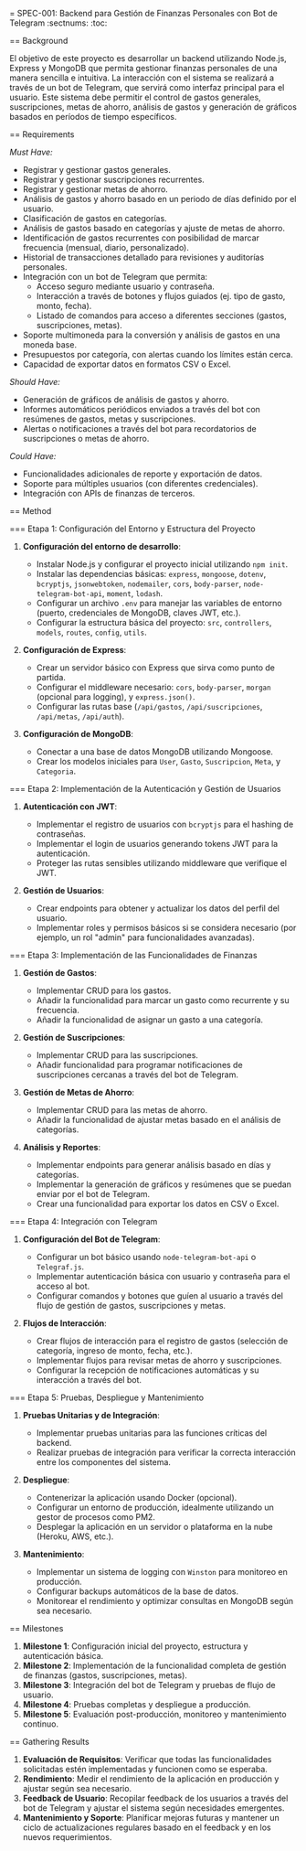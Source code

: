 = SPEC-001: Backend para Gestión de Finanzas Personales con Bot de Telegram
:sectnums:
:toc:


== Background

El objetivo de este proyecto es desarrollar un backend utilizando Node.js, Express y MongoDB que permita gestionar finanzas personales de una manera sencilla e intuitiva. La interacción con el sistema se realizará a través de un bot de Telegram, que servirá como interfaz principal para el usuario. Este sistema debe permitir el control de gastos generales, suscripciones, metas de ahorro, análisis de gastos y generación de gráficos basados en períodos de tiempo específicos.

== Requirements

*Must Have:*
- Registrar y gestionar gastos generales.
- Registrar y gestionar suscripciones recurrentes.
- Registrar y gestionar metas de ahorro.
- Análisis de gastos y ahorro basado en un periodo de días definido por el usuario.
- Clasificación de gastos en categorías.
- Análisis de gastos basado en categorías y ajuste de metas de ahorro.
- Identificación de gastos recurrentes con posibilidad de marcar frecuencia (mensual, diario, personalizado).
- Historial de transacciones detallado para revisiones y auditorías personales.
- Integración con un bot de Telegram que permita:
  - Acceso seguro mediante usuario y contraseña.
  - Interacción a través de botones y flujos guiados (ej. tipo de gasto, monto, fecha).
  - Listado de comandos para acceso a diferentes secciones (gastos, suscripciones, metas).
- Soporte multimoneda para la conversión y análisis de gastos en una moneda base.
- Presupuestos por categoría, con alertas cuando los límites están cerca.
- Capacidad de exportar datos en formatos CSV o Excel.

*Should Have:*
- Generación de gráficos de análisis de gastos y ahorro.
- Informes automáticos periódicos enviados a través del bot con resúmenes de gastos, metas y suscripciones.
- Alertas o notificaciones a través del bot para recordatorios de suscripciones o metas de ahorro.

*Could Have:*
- Funcionalidades adicionales de reporte y exportación de datos.
- Soporte para múltiples usuarios (con diferentes credenciales).
- Integración con APIs de finanzas de terceros.

== Method

=== Etapa 1: Configuración del Entorno y Estructura del Proyecto

1. **Configuración del entorno de desarrollo**:
   - Instalar Node.js y configurar el proyecto inicial utilizando `npm init`.
   - Instalar las dependencias básicas: `express`, `mongoose`, `dotenv`, `bcryptjs`, `jsonwebtoken`, `nodemailer`, `cors`, `body-parser`, `node-telegram-bot-api`, `moment`, `lodash`.
   - Configurar un archivo `.env` para manejar las variables de entorno (puerto, credenciales de MongoDB, claves JWT, etc.).
   - Configurar la estructura básica del proyecto: `src`, `controllers`, `models`, `routes`, `config`, `utils`.

2. **Configuración de Express**:
   - Crear un servidor básico con Express que sirva como punto de partida.
   - Configurar el middleware necesario: `cors`, `body-parser`, `morgan` (opcional para logging), y `express.json()`.
   - Configurar las rutas base (`/api/gastos`, `/api/suscripciones`, `/api/metas`, `/api/auth`).

3. **Configuración de MongoDB**:
   - Conectar a una base de datos MongoDB utilizando Mongoose.
   - Crear los modelos iniciales para `User`, `Gasto`, `Suscripcion`, `Meta`, y `Categoria`.

=== Etapa 2: Implementación de la Autenticación y Gestión de Usuarios

1. **Autenticación con JWT**:
   - Implementar el registro de usuarios con `bcryptjs` para el hashing de contraseñas.
   - Implementar el login de usuarios generando tokens JWT para la autenticación.
   - Proteger las rutas sensibles utilizando middleware que verifique el JWT.

2. **Gestión de Usuarios**:
   - Crear endpoints para obtener y actualizar los datos del perfil del usuario.
   - Implementar roles y permisos básicos si se considera necesario (por ejemplo, un rol "admin" para funcionalidades avanzadas).

=== Etapa 3: Implementación de las Funcionalidades de Finanzas

1. **Gestión de Gastos**:
   - Implementar CRUD para los gastos.
   - Añadir la funcionalidad para marcar un gasto como recurrente y su frecuencia.
   - Añadir la funcionalidad de asignar un gasto a una categoría.

2. **Gestión de Suscripciones**:
   - Implementar CRUD para las suscripciones.
   - Añadir funcionalidad para programar notificaciones de suscripciones cercanas a través del bot de Telegram.

3. **Gestión de Metas de Ahorro**:
   - Implementar CRUD para las metas de ahorro.
   - Añadir la funcionalidad de ajustar metas basado en el análisis de categorías.

4. **Análisis y Reportes**:
   - Implementar endpoints para generar análisis basado en días y categorías.
   - Implementar la generación de gráficos y resúmenes que se puedan enviar por el bot de Telegram.
   - Crear una funcionalidad para exportar los datos en CSV o Excel.

=== Etapa 4: Integración con Telegram

1. **Configuración del Bot de Telegram**:
   - Configurar un bot básico usando `node-telegram-bot-api` o `Telegraf.js`.
   - Implementar autenticación básica con usuario y contraseña para el acceso al bot.
   - Configurar comandos y botones que guíen al usuario a través del flujo de gestión de gastos, suscripciones y metas.

2. **Flujos de Interacción**:
   - Crear flujos de interacción para el registro de gastos (selección de categoría, ingreso de monto, fecha, etc.).
   - Implementar flujos para revisar metas de ahorro y suscripciones.
   - Configurar la recepción de notificaciones automáticas y su interacción a través del bot.

=== Etapa 5: Pruebas, Despliegue y Mantenimiento

1. **Pruebas Unitarias y de Integración**:
   - Implementar pruebas unitarias para las funciones críticas del backend.
   - Realizar pruebas de integración para verificar la correcta interacción entre los componentes del sistema.

2. **Despliegue**:
   - Contenerizar la aplicación usando Docker (opcional).
   - Configurar un entorno de producción, idealmente utilizando un gestor de procesos como PM2.
   - Desplegar la aplicación en un servidor o plataforma en la nube (Heroku, AWS, etc.).

3. **Mantenimiento**:
   - Implementar un sistema de logging con `Winston` para monitoreo en producción.
   - Configurar backups automáticos de la base de datos.
   - Monitorear el rendimiento y optimizar consultas en MongoDB según sea necesario.

== Milestones

1. **Milestone 1**: Configuración inicial del proyecto, estructura y autenticación básica.
2. **Milestone 2**: Implementación de la funcionalidad completa de gestión de finanzas (gastos, suscripciones, metas).
3. **Milestone 3**: Integración del bot de Telegram y pruebas de flujo de usuario.
4. **Milestone 4**: Pruebas completas y despliegue a producción.
5. **Milestone 5**: Evaluación post-producción, monitoreo y mantenimiento continuo.

== Gathering Results

1. **Evaluación de Requisitos**: Verificar que todas las funcionalidades solicitadas estén implementadas y funcionen como se esperaba.
2. **Rendimiento**: Medir el rendimiento de la aplicación en producción y ajustar según sea necesario.
3. **Feedback de Usuario**: Recopilar feedback de los usuarios a través del bot de Telegram y ajustar el sistema según necesidades emergentes.
4. **Mantenimiento y Soporte**: Planificar mejoras futuras y mantener un ciclo de actualizaciones regulares basado en el feedback y en los nuevos requerimientos.

